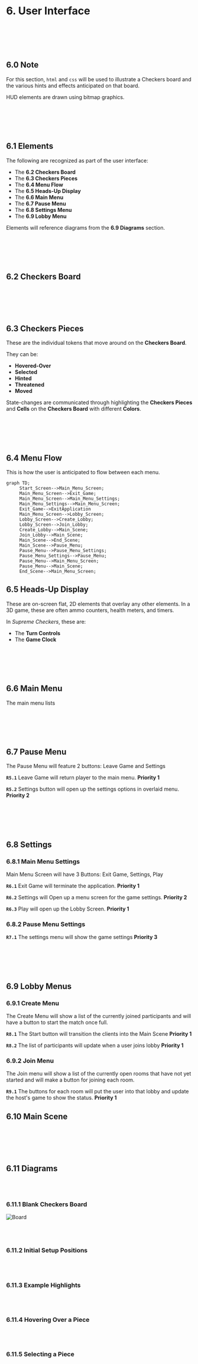 



# 6. User Interface




<br><br><br><br>

## 6.0 Note
For this section, `html` and `css` will be used to illustrate a Checkers board and the various hints and effects anticipated on that board.

HUD elements are drawn using bitmap graphics.




<br><br><br><br>
<div style="break-after:page"></div>

## 6.1 Elements

The following are recognized as part of the user interface:
- The **6.2 Checkers Board**
- The **6.3 Checkers Pieces**
- The **6.4 Menu Flow**
- The **6.5 Heads-Up Display**
- The **6.6 Main Menu**
- The **6.7 Pause Menu**
- The **6.8 Settings Menu**
- The **6.9 Lobby Menu**

Elements will reference diagrams from the  **6.9 Diagrams** section.




<br><br><br><br>
<div style="break-after:page"></div>

## 6.2 Checkers Board




<br><br><br><br>
<div style="break-after:page"></div>

## 6.3 Checkers Pieces
These are the individual tokens that move around on the **Checkers Board**.

They can be:
- **Hovered-Over**
- **Selected**
- **Hinted**
- **Threatened**
- **Moved**

State-changes are communicated through highlighting the **Checkers Pieces** and **Cells** on the **Checkers Board** with different **Colors**.




<br><br><br><br>
<div style="break-after:page"></div>

## 6.4 Menu Flow

This is how the user is anticipated to flow between each menu.

```mermaid
graph TD;
     Start_Screen-->Main_Menu_Screen;
     Main_Menu_Screen-->Exit_Game;
     Main_Menu_Screen-->Main_Menu_Settings;
     Main_Menu_Settings-->Main_Menu_Screen;
     Exit_Game-->ExitApplication
     Main_Menu_Screen-->Lobby_Screen;
     Lobby_Screen-->Create_Lobby;
     Lobby_Screen-->Join_Lobby;
     Create_Lobby-->Main_Scene;
     Join_Lobby-->Main_Scene;
     Main_Scene-->End_Scene;
     Main_Scene-->Pause_Menu;
     Pause_Menu-->Pause_Menu_Settings;
     Pause_Menu_Settings-->Pause_Menu;
     Pause_Menu-->Main_Menu_Screen;
     Pause_Menu-->Main_Scene;
     End_Scene-->Main_Menu_Screen;
```




## 6.5 Heads-Up Display
These are on-screen flat, 2D elements that overlay any other elements. In a 3D game, these are often ammo counters, health meters, and timers.

In *Supreme Checkers*, these are:
- The **Turn Controls**
- The **Game Clock**










<br><br><br><br>
<div style="break-after:page"></div>

## 6.6 Main Menu
The main menu lists 




<br><br><br><br>
<div style="break-after:page"></div>

## 6.7 Pause Menu
The Pause Menu will feature 2 buttons: Leave Game and Settings

**`R5.1`** Leave Game will return player to the main menu. **Priority 1**

**`R5.2`** Settings button will open up the settings options in overlaid menu. **Priority 2**


<br><br><br><br>
<div style="break-after:page"></div>

## 6.8 Settings
### 6.8.1 Main Menu Settings
Main Menu Screen will have 3 Buttons: Exit Game, Settings, Play

**`R6.1`** Exit Game will terminate the application. **Priority 1**

**`R6.2`** Settings will Open up a menu screen for the game settings. **Priority 2**

**`R6.3`** Play will open up the Lobby Screen. **Priority 1**

### 6.8.2 Pause Menu Settings

**`R7.1`** The settings menu will show the game settings **Priority 3**



<br><br><br><br>
<div style="break-after:page"></div>

## 6.9 Lobby Menus
### 6.9.1 Create Menu
The Create Menu will show a list of the currently joined participants and will have a button to start the match once full.

**`R8.1`** The Start button will transition the clients into the Main Scene **Priority 1**

**`R8.2`** The list of participants will update when a user joins lobby **Priority 1**

### 6.9.2 Join Menu
The Join menu will show a list of the currently open rooms that have not yet started and will make a button for joining each room.

**`R9.1`** The buttons for each room will put the user into that lobby and update the host's game to show the status. **Priority 1**

## 6.10 Main Scene






<br><br><br><br>
<div style="break-after:page"></div>

## 6.11 Diagrams


<br><br>

### 6.11.1 Blank Checkers Board

<div style="width:70%">

![Board](img/board.svg)
</div>




<br><br>
<div style="break-after:page"></div>

### 6.11.2 Initial Setup Positions






<br><br>
<div style="break-after:page"></div>

### 6.11.3 Example Highlights




<br><br>
<div style="break-after:page"></div>

### 6.11.4 Hovering Over a Piece




<br><br>
<div style="break-after:page"></div>

### 6.11.5 Selecting a Piece






